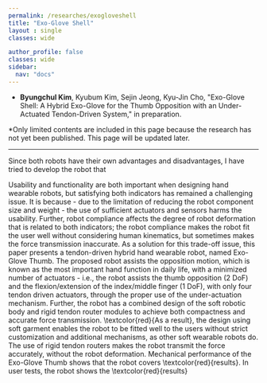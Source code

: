 ```yaml
---
permalink: /researches/exogloveshell
title: "Exo-Glove Shell"
layout : single
classes: wide

author_profile: false
classes: wide
sidebar:
  nav: "docs"
---
```

- **Byungchul Kim**, Kyubum Kim, Sejin Jeong, Kyu-Jin Cho, "Exo-Glove Shell: A Hybrid Exo-Glove for the Thumb Opposition with an Under-Actuated Tendon-Driven System," in preparation.


*Only limited contents are included in this page because the research has not yet been published. This page will be updated later.

---

Since both robots have their own advantages and disadvantages, I have tried to develop the robot that 

Usability and functionality are both important when designing hand wearable robots, but satisfying both indicators has remained a challenging issue. It is because - due to the limitation of reducing the robot component size and weight - the use of sufficient actuators and sensors harms the usability. Further, robot compliance affects the degree of robot deformation that is related to both indicators; the robot compliance makes the robot fit the user well without considering human kinematics, but sometimes makes the force transmission inaccurate. As a solution for this trade-off issue, this paper presents a tendon-driven hybrid hand wearable robot, named Exo-Glove Thumb. The proposed robot assists the opposition motion, which is known as the most important hand function in daily life, with a minimized number of actuators - i.e., the robot assists the thumb opposition (2 DoF) and the flexion/extension of the index/middle finger (1 DoF), with only four tendon driven actuators, through the proper use of the under-actuation mechanism. Further, the robot has a combined design of the soft robotic body and rigid tendon router modules to achieve both compactness and accurate force transmission. \textcolor{red}{As a result}, the design using soft garment enables the robot to be fitted well to the users without strict customization and additional mechanisms, as other soft wearable robots do. The use of rigid tendon routers makes the robot transmit the force accurately, without the robot deformation. Mechanical performance of the Exo-Glove Thumb shows that the robot covers \textcolor{red}{results}. In user tests, the robot shows the \textcolor{red}{results}
